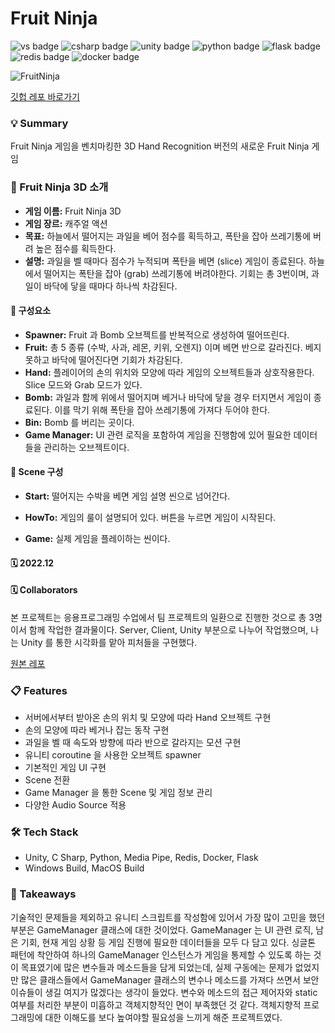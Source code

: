 # Fruit Ninja


![vs badge](https://img.shields.io/badge/VisualStudio-5C2D91?style=flat-square&logo=VisualStudio)
![csharp badge](https://img.shields.io/badge/C_Sharp-239120?style=flat-square&logo=CSharp&logoColor=white)
![unity badge](https://img.shields.io/badge/Unity-ffffff?style=flat-square&logo=Unity&logoColor=black)
![python badge](https://img.shields.io/badge/Python-3776AB?style=flat-square&logo=Python&logoColor=white)
![flask badge](https://img.shields.io/badge/Flask-000000?style=flat-square&logo=Flask)
![redis badge](https://img.shields.io/badge/Redis-DC382D?style=flat-square&logo=Redis&logoColor=white)
![docker badge](https://img.shields.io/badge/Docker-2496ED?style=flat-square&logo=Docker&logoColor=white)

![FruitNinja](https://user-images.githubusercontent.com/89679621/208042826-f7b33b04-47a9-4fc0-a5d4-30aef1e51668.jpeg)

[깃헙 레포 바로가기](https://github.com/linda2927/FruitNinja.git)


### 💡 Summary
Fruit Ninja 게임을 벤치마킹한 3D Hand Recognition 버전의 새로운 Fruit Ninja 게임


### 👀 Fruit Ninja 3D 소개

* __게임 이름:__ Fruit Ninja 3D
* __게임 장르:__ 캐주얼 액션
* __목표:__ 하늘에서 떨어지는 과일을 베어 점수를 획득하고, 폭탄을 잡아 쓰레기통에 버려 높은 점수를 획득한다.
* __설명:__ 과일을 벨 때마다 점수가 누적되며 폭탄을 베면 (slice) 게임이 종료된다. 하늘에서 떨어지는 폭탄을 잡아  (grab) 쓰레기통에 버려야한다. 기회는 총 3번이며, 과일이 바닥에 닿을 때마다 하나씩 차감된다.


#### 🍉 구성요소

* __Spawner:__ Fruit 과 Bomb 오브젝트를 반복적으로 생성하여 떨어뜨린다.
* __Fruit:__ 총 5 종류 (수박, 사과, 레몬, 키위, 오렌지) 이며 베면 반으로 갈라진다. 베지 못하고 바닥에 떨어진다면 기회가 차감된다.
* __Hand:__ 플레이어의 손의 위치와 모양에 따라 게임의 오브젝트들과 상호작용한다. Slice 모드와 Grab 모드가 있다.
* __Bomb:__ 과일과 함께 위에서 떨어지며 베거나 바닥에 닿을 경우 터지면서 게임이 종료된다. 이를 막기 위해 폭탄을 잡아 쓰레기통에 가져다 두어야 한다.
* __Bin:__ Bomb 를 버리는 곳이다.
* __Game Manager:__ UI 관련 로직을 포함하여 게임을 진행함에 있어 필요한 데이터들을 관리하는 오브젝트이다.


#### 🍉 Scene 구성

* __Start:__ 떨어지는 수박을 베면 게임 설명 씬으로 넘어간다.

* __HowTo:__ 게임의 룰이 설명되어 있다. 버튼을 누르면 게임이 시작된다.

* __Game:__ 실제 게임을 플레이하는 씬이다.



#### 🗓 2022.12

#### 🗓 Collaborators
본 프로젝트는 응용프로그래밍 수업에서 팀 프로젝트의 일환으로 진행한 것으로 총 3명이서 함께 작업한 결과물이다.
Server, Client, Unity 부분으로 나누어 작업했으며, 나는 Unity 를 통한 시각화를 맡아 피처들을 구현했다.

[원본 레포](https://github.com/jaehee329/FruitNinja)


### 📋 Features
* 서버에서부터 받아온 손의 위치 및 모양에 따라 Hand 오브젝트 구현
* 손의 모양에 따라 베거나 잡는 동작 구현
* 과일을 벨 때 속도와 방향에 따라 반으로 갈라지는 모션 구현
* 유니티 coroutine 을 사용한 오브젝트 spawner
* 기본적인 게임 UI 구현
* Scene 전환
* Game Manager 을 통한 Scene 및 게임 정보 관리
* 다양한 Audio Source 적용

### 🛠 Tech Stack
* Unity, C Sharp, Python, Media Pipe, Redis, Docker, Flask
* Windows Build, MacOS Build


### 📌 Takeaways
기술적인 문제들을 제외하고 유니티 스크립트를 작성함에 있어서 가장 많이 고민을 했던 부분은 GameManager 클래스에 대한 것이었다.
GameManager 는 UI 관련 로직, 남은 기회, 현재 게임 상황 등 게임 진행에 필요한 데이터들을 모두 다 담고 있다. 싱글톤 패턴에 착안하여
하나의 GameManager 인스턴스가 게임을 통제할 수 있도록 하는 것이 목표였기에 많은 변수들과 메소드들을 담게 되었는데, 실제 구동에는 문제가 없었지만
많은 클래스들에서 GameManager 클래스의 변수나 메소드를 가져다 쓰면서 보안 이슈들이 생길 여지가 많겠다는 생각이 들었다.
변수와 메소드의 접근 제어자와 static 여부를 처리한 부분이 미흡하고 객체지향적인 면이 부족했던 것 같다. 
객체지향적 프로그래밍에 대한 이해도를 보다 높여야할 필요성을 느끼게 해준 프로젝트였다.
